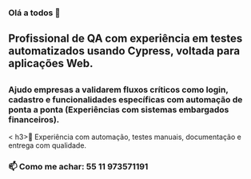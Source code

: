 ### Olá a todos 👋

<!--
**SimoneSS15/SimoneSS15** is a ✨ _special_ ✨ repository because its `README.md` (this file) appears on your GitHub profile.

Here are some ideas to get you started:

- 🔭 I’m currently working on ...
- 🌱 I’m currently learning ...
- 👯 I’m looking to collaborate on ...
- 🤔 I’m looking for help with ...
- 💬 Ask me about ...
- 📫 How to reach me: ...
- 😄 Pronouns: ...
- ⚡ Fun fact: ...
-->
<H2> Profissional de QA com experiência em testes automatizados usando Cypress, voltada para aplicações Web. <h2/>
  <h3> Ajudo empresas a validarem fluxos críticos como login, cadastro e funcionalidades específicas com automação de ponta a ponta (Experiências com sistemas embargados financeiros).</h3>
 < h3>🔧 Experiência com automação, testes manuais, documentação e entrega com qualidade.</h3>
  <h3>📫 Como me achar: 55 11 973571191<h3/>
 <!--
  <div align="center">
  <a href="https://github.com/simoness15">
  <img height="180em" src="https://github-readme-stats.vercel.app/api?username=simoness15&show_icons=true&theme=dark&include_all_commits=true&count_private=true"/>
  <img height="180em" src="https://github-readme-stats.vercel.app/api/top-langs/?username=simoness15&layout=compact&langs_count=7&theme=dark"/>
</div>

    <div align="center">
-->
<a href="https://instagram.com/simoninha150881" target="_blank"><img src="https://img.shields.io/badge/-Instagram-%23E4405F?style=for-the-badge&logo=instagram&logoColor=white" target="_blank"></a>
   <a href = "mailto:contatowirus1@gmail.com"><img src="https://img.shields.io/badge/-Gmail-%23333?style=for-the-badge&logo=gmail&logoColor=white" target="_blank"></a>
    <a href="https://www.linkedin.com/in/simone-dos-santos-silva-a161b739/" target="_blank"><img src="https://img.shields.io/badge/-LinkedIn-%230077B5?style=for-the-badge&logo=linkedin&logoColor=white" target="_blank"></a> 
    
 
